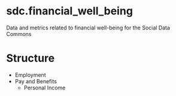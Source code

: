 # sdc.financial_well_being
Data and metrics related to financial well-being for the Social Data Commons

# Structure
* Employment
* Pay and Benefits
  *  Personal Income

